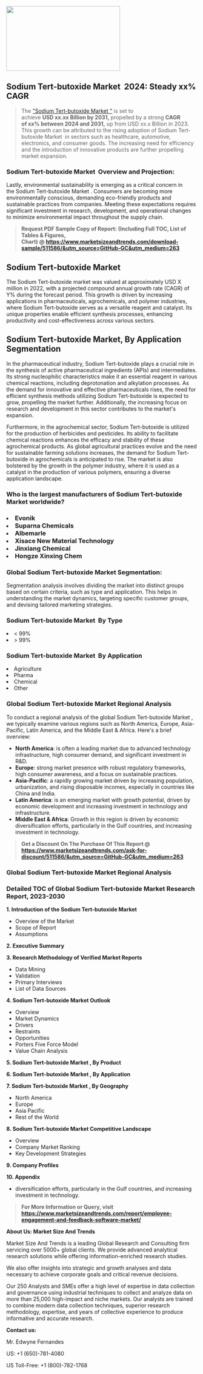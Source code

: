 <p><img class="alignnone size-medium wp-image-20088" src="https://ffe5etoiles.com/wp-content/uploads/2024/12/MST1-300x171.png" alt="" width="300" height="171" /></p><h2 id="ember46" class="ember-view reader-text-block__heading-2">Sodium Tert-butoxide Market &nbsp;2024: Steady&nbsp;xx% CAGR</h2><blockquote id="ember47" class="ember-view reader-text-block__blockquote">The&nbsp;<a class="app-aware-link " href="https://www.marketsizeandtrends.com/download-sample/511586/&utm_source=GitHub-GC&utm_medium=263" target="_blank" data-test-app-aware-link="">"Sodium Tert-butoxide Market "</a>&nbsp;is set to achieve&nbsp;<strong>USD&nbsp;xx.xx&nbsp;Billion by 2031,</strong>&nbsp;propelled by a strong&nbsp;<strong>CAGR of&nbsp;xx% between 2024 and 2031,</strong>&nbsp;up from USD xx.x Billion in 2023. This growth can be attributed to the rising adoption of&nbsp;Sodium Tert-butoxide Market &nbsp;in sectors such as healthcare, automotive, electronics, and consumer goods. The increasing need for efficiency and the introduction of innovative products are further propelling market expansion.</blockquote><h3 id="ember48" class="ember-view reader-text-block__heading-3">Sodium Tert-butoxide Market &nbsp;Overview and Projection:</h3><p id="ember49" class="ember-view reader-text-block__paragraph">Lastly, environmental sustainability is emerging as a critical concern in the&nbsp;Sodium Tert-butoxide Market . Consumers are becoming more environmentally conscious, demanding eco-friendly products and sustainable practices from companies. Meeting these expectations requires significant investment in research, development, and operational changes to minimize environmental impact throughout the supply chain.</p><blockquote id="ember50" class="ember-view reader-text-block__blockquote"><strong>Request PDF Sample Copy of Report: (Including Full TOC, List of Tables &amp; Figures, Chart)&nbsp;@&nbsp;<strong><a href="https://www.marketsizeandtrends.com/download-sample/511586/&utm_source=GitHub-GC&utm_medium=263" target="_blank">https://www.marketsizeandtrends.com/download-sample/511586/&utm_source=GitHub-GC&utm_medium=263</a></strong></strong></blockquote><h3 class=""> <h2>Sodium Tert-butoxide Market</h2><p>The Sodium Tert-butoxide market was valued at approximately USD X million in 2022, with a projected compound annual growth rate (CAGR) of Y% during the forecast period. This growth is driven by increasing applications in pharmaceuticals, agrochemicals, and polymer industries, where Sodium Tert-butoxide serves as a versatile reagent and catalyst. Its unique properties enable efficient synthesis processes, enhancing productivity and cost-effectiveness across various sectors.</p><h2>Sodium Tert-butoxide Market, By Application Segmentation</h2><p>In the pharmaceutical industry, Sodium Tert-butoxide plays a crucial role in the synthesis of active pharmaceutical ingredients (APIs) and intermediates. Its strong nucleophilic characteristics make it an essential reagent in various chemical reactions, including deprotonation and alkylation processes. As the demand for innovative and effective pharmaceuticals rises, the need for efficient synthesis methods utilizing Sodium Tert-butoxide is expected to grow, propelling the market further. Additionally, the increasing focus on research and development in this sector contributes to the market's expansion.</p><p>Furthermore, in the agrochemical sector, Sodium Tert-butoxide is utilized for the production of herbicides and pesticides. Its ability to facilitate chemical reactions enhances the efficacy and stability of these agrochemical products. As global agricultural practices evolve and the need for sustainable farming solutions increases, the demand for Sodium Tert-butoxide in agrochemicals is anticipated to rise. The market is also bolstered by the growth in the polymer industry, where it is used as a catalyst in the production of various polymers, ensuring a diverse application landscape.</p></h3><h3 id="" class="">Who is the largest manufacturers of&nbsp;Sodium Tert-butoxide Market worldwide?</h3><h3 class=""></Li><Li>Evonik</Li><Li> Suparna Chemicals</Li><Li> Albemarle</Li><Li> Xisace New Material Technology</Li><Li> Jinxiang Chemical</Li><Li> Hongze Xinxing Chem</h3><h3 id="ember53" class="ember-view reader-text-block__heading-3">Global&nbsp;Sodium Tert-butoxide Market Segmentation:</h3><p id="ember54" class="ember-view reader-text-block__paragraph">Segmentation analysis involves dividing the market into distinct groups based on certain criteria, such as type and application. This helps in understanding the market dynamics, targeting specific customer groups, and devising tailored marketing strategies.</p><h3 id="" class="">Sodium Tert-butoxide Market &nbsp;By Type</h3><p></Li><Li>< 99%</Li><Li> > 99%</p><h3 id="" class="">Sodium Tert-butoxide Market &nbsp;By Application</h3><p class=""></Li><Li>Agriculture</Li><Li> Pharma</Li><Li> Chemical</Li><Li> Other</p><h3 id="ember62" class="ember-view reader-text-block__heading-3">Global Sodium Tert-butoxide Market Regional Analysis</h3><p id="ember63" class="ember-view reader-text-block__paragraph">To conduct a regional analysis of the global Sodium Tert-butoxide Market , we typically examine various regions such as North America, Europe, Asia-Pacific, Latin America, and the Middle East &amp; Africa. Here's a brief overview:</p><ul><li><strong>North America</strong>: is often a leading market due to advanced technology infrastructure, high consumer demand, and significant investment in R&amp;D.</li><li><strong>Europe</strong>: strong market presence with robust regulatory frameworks, high consumer awareness, and a focus on sustainable practices.</li><li><strong>Asia-Pacific</strong>: a rapidly growing market driven by increasing population, urbanization, and rising disposable incomes, especially in countries like China and India.</li><li><strong>Latin America</strong>: is an emerging market with growth potential, driven by economic development and increasing investment in technology and infrastructure.</li><li><strong>Middle East &amp; Africa</strong>: Growth in this region is driven by economic diversification efforts, particularly in the Gulf countries, and increasing investment in technology.</li></ul><blockquote id="ember61" class="ember-view reader-text-block__blockquote"><strong>Get a Discount On The Purchase Of This Report @ <strong><a href="https://html-cleaner.com/" target="">https://www.marketsizeandtrends.com/ask-for-discount/511586/&utm_source=GitHub-GC&utm_medium=263</a></strong></strong></blockquote><h3 id="ember62" class="ember-view reader-text-block__heading-3">Global Sodium Tert-butoxide Market Regional Analysis</h3><h3 id="" class="">Detailed TOC of Global Sodium Tert-butoxide Market Research Report, 2023-2030</h3><p id="" class=""><strong>1. Introduction of the Sodium Tert-butoxide Market </strong></p><ul><li>Overview of the Market</li><li>Scope of Report</li><li>Assumptions</li></ul><p id="" class=""><strong>2. Executive Summary</strong></p><p id="" class=""><strong>3. Research Methodology of Verified Market Reports</strong></p><ul><li>Data Mining</li><li>Validation</li><li>Primary Interviews</li><li>List of Data Sources</li></ul><p id="" class=""><strong>4. Sodium Tert-butoxide Market Outlook</strong></p><ul><li>Overview</li><li>Market Dynamics</li><li>Drivers</li><li>Restraints</li><li>Opportunities</li><li>Porters Five Force Model</li><li>Value Chain Analysis</li></ul><p id="" class=""><strong>5. Sodium Tert-butoxide Market , By Product</strong></p><p id="" class=""><strong>6. Sodium Tert-butoxide Market , By Application</strong></p><p id="" class=""><strong>7. Sodium Tert-butoxide Market , By Geography</strong></p><ul><li>North America</li><li>Europe</li><li>Asia Pacific</li><li>Rest of the World</li></ul><p id="" class=""><strong>8. Sodium Tert-butoxide Market Competitive Landscape</strong></p><ul><li>Overview</li><li>Company Market Ranking</li><li>Key Development Strategies</li></ul><p id="" class=""><strong>9. Company Profiles</strong></p><p id="" class=""><strong>10. Appendix</strong></p><ul><li>diversification efforts, particularly in the Gulf countries, and increasing investment in technology.</li></ul><blockquote id="ember65" class="ember-view reader-text-block__blockquote"><strong>For More Information or Query, visit <strong><strong><a href="https://html-cleaner.com/" target="">https://www.marketsizeandtrends.com/report/employee-engagement-and-feedback-software-market/</a></strong></strong></strong></blockquote><p id="" class=""><strong>About Us: Market Size And Trends</strong></p><p id="" class="">Market Size And Trends is a leading Global Research and Consulting firm servicing over 5000+ global clients. We provide advanced analytical research solutions while offering information-enriched research studies.</p><p id="" class="">We also offer insights into strategic and growth analyses and data necessary to achieve corporate goals and critical revenue decisions.</p><p id="" class="">Our 250 Analysts and SMEs offer a high level of expertise in data collection and governance using industrial techniques to collect and analyze data on more than 25,000 high-impact and niche markets. Our analysts are trained to combine modern data collection techniques, superior research methodology, expertise, and years of collective experience to produce informative and accurate research.</p><p id="" class=""><strong>Contact us:</strong></p><p id="" class="">Mr. Edwyne Fernandes</p><p id="" class="">US: +1 (650)-781-4080</p><p id="" class="">US Toll-Free: +1 (800)-782-1768</p>
